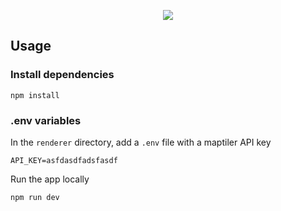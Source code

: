<p align="center"><img src="https://i.imgur.com/a9QWW0v.png"></p>

## Usage

### Install dependencies

```
npm install
```
### .env variables

In the `renderer` directory, add a `.env` file with a maptiler API key

```
API_KEY=asfdasdfadsfasdf
```

Run the app locally

```
npm run dev
```
